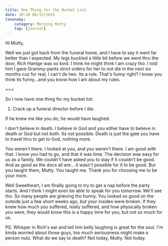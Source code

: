 ```yaml
---
title: One Thing for the Bucket List
date: 10:10 06/15/2015
taxonomy:
    category: Morning Mutty
    tag: [journal]
---
```


Hi Mutty, 

Well we just got back from the funeral home, and I have to say it went far better than I expected. My legs buckled a little bit before we went thru the door, Rich Hantge was so kind. I think he might think I am crazy tho. I told him I gave Grammy-pants strict orders for her to not die in the next six months cuz for real, I can't do two. Its a rule. That's funny right? I know you think its funny...and you know how I am about my rules.

===

So I now have one thing for my bucket list: 
1. Crack up a funeral director before I die.

If he knew me like you do, he would have laughed.

I don't believe in death. I believe in God and you either have to believe in death or God but not both. Its not possible. Death is just the gate you have to travel thru to get to God, nothing more.

You weren't there. I looked at you, and you weren't there. I am good with that. I know you had to go, and that it was time. The decision was easy for us as a family. We couldn't have asked you to stay if it couldn't be good. And as good as the docs all are... it wasn't possible for it to be good. But you taught them, Mutty. You taught me. Thank you for choosing me to be your mom.

Well Sweetheart, I am finally going to try to get a nap before the party starts. And I think I might even be able to speak for you tomorrow. We'll see tho. So many people are grieving tho hunny. You looked so good on the outside just a few short weeks ago, but your insides were broken. If they knew how much you suffered, really suffered, and how physically broken you were, they would know this is a happy time for you, but not so much for us.

PS. Whisper in Rich's ear and tell him belly laughing is great for the soul. I'm kinda worried about those guys, too much seriousness might make a person nutz.
What do we say to death? Not today, Mutty. Not today.

